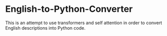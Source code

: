 # English-to-Python-Converter
This is an attempt to use transformers and self attention in order to convert English descriptions into Python code.
